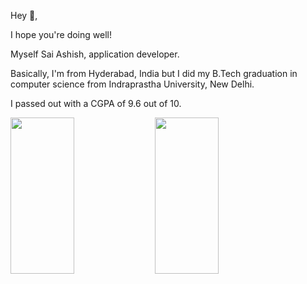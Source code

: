 Hey 👋,

I hope you're doing well!

Myself Sai Ashish, application developer.

Basically, I'm from Hyderabad, India but I did my B.Tech graduation in computer science from Indraprastha University, New Delhi. 

I passed out with a CGPA of 9.6 out of 10.

<p float="left" >
  <img src="https://github.com/SaiAshish9/SaiAshish9/assets/43849911/c0518fd2-1c66-4e81-a04b-8ef0227950ad" width="45%" height="250" />
  <img src="https://github.com/SaiAshish9/SaiAshish9/assets/43849911/e811418c-3c6f-400b-94e4-7911fa3260ae" width="45%" height="250" />
</p>
